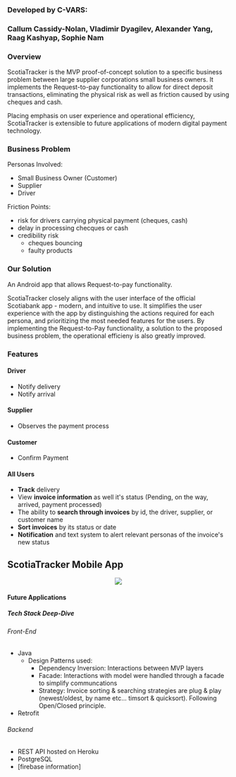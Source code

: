 ### Developed by C-VARS: 
### Callum Cassidy-Nolan, Vladimir Dyagilev, Alexander Yang, Raag Kashyap, Sophie Nam


### Overview
ScotiaTracker is the MVP proof-of-concept solution to a specific business problem between large supplier corporations small business owners. It implements the Request-to-pay functionality to allow for direct deposit transactions, eliminating the physical risk as well as friction caused by using cheques and cash. 

Placing emphasis on user experience and operational efficiency, ScotiaTracker is extensible to future applications of modern digital payment technology.

### Business Problem
Personas Involved:
- Small Business Owner (Customer)
- Supplier
- Driver

Friction Points:
- risk for drivers carrying physical payment (cheques, cash) 
- delay in processing checques or cash
- credibility risk
    - cheques bouncing
    - faulty products

### Our Solution

An Android app that allows Request-to-pay functionality.

ScotiaTracker closely aligns with the user interface of the official Scotiabank app - modern, and intuitive to use. It simplifies the user experience with the app by distinguishing the actions required for each persona, and prioritizing the most needed features for the users. By implementing the Request-to-Pay functionality, a solution to the proposed business problem, the operational efficieny is also greatly improved.

### Features

#### Driver
- Notify delivery 
- Notify arrival

#### Supplier 
- Observes the payment process

#### Customer
- Confirm Payment

#### All Users
- **Track** delivery
- View **invoice information** as well it's status (Pending, on the way, arrived, payment processed)
- The ability to **search through invoices** by id, the driver, supplier, or customer name
- **Sort invoices** by its status or date
- **Notification** and text system to alert relevant personas of the invoice's new status

## ScotiaTracker Mobile App
<p align="center">
  <img src="https://media.giphy.com/media/Y3vyP1gf5R6ESHasyW/giphy.gif">
</p>




#### Future Applications



##### Tech Stack Deep-Dive

###### Front-End
* Java
    * Design Patterns used:
        * Dependency Inversion: Interactions between MVP layers
        * Facade: Interactions with model were handled through a facade to simplify communcations
        * Strategy: Invoice sorting & searching strategies are plug & play (newest/oldest, by name etc... timsort & quicksort). Following Open/Closed principle.
* Retrofit

###### Backend
* REST API hosted on Heroku
* PostgreSQL
* [firebase information]
